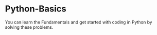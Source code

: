 # Python-Basics
You can learn the Fundamentals and get started with coding in Python by solving these problems.
